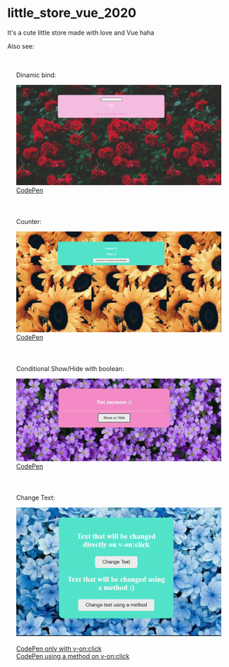 <style>
    .example_div {
        padding: 20px;
    }
</style>

# little_store_vue_2020
It's a cute little store made with love and Vue haha


Also see:

<div class="example_div">
    <p>Dinamic bind:</p>
    <img src="src/dinamic_bind.gif"/>
    <a href="https://codepen.io/wolfhaltz/pen/jOqZZKG">CodePen</a>
</div>

<div class="example_div">
    <p>Counter:</p>
    <img src="src/counter.gif"/>
    <a href="https://codepen.io/wolfhaltz/pen/qBZxoXb">CodePen</a>
</div>

<div class="example_div">
    <p>Conditional Show/Hide with boolean:</p>
    <img src="src/conditional_show_hide.gif"/>
    <a href="https://codepen.io/wolfhaltz/pen/dyMdmqv">CodePen</a>
</div>

<div class="example_div">
    <p>Change Text:</p>
    <img src="src/change_text.gif"/>
    <br><br>
    <a href="https://codepen.io/wolfhaltz/pen/oNxEpMy">CodePen only with v-on:click</a>
    <br>
    <a href="https://codepen.io/wolfhaltz/pen/ZEWrrOa">CodePen using a method on v-on:click</a>
</div>